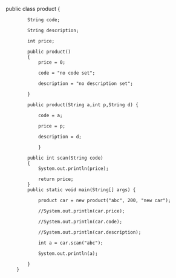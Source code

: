 public class product {
		
	        String code;
			
			String description;
			
			int price;
			
			public product()
			{
				price = 0;
				
				code = "no code set";
				 
				description = "no description set";
				
			}
			
			public product(String a,int p,String d) {
				
				code = a;
				
				price = p;
				
				description = d;
				
				}
			
			public int scan(String code)
			{
				System.out.println(price);
				
				return price;
			}
			public static void main(String[] args) {
				
				product car = new product("abc", 200, "new car");
				
				//System.out.println(car.price);
				
				//System.out.println(car.code);
				
				//System.out.println(car.description);
				
				int a = car.scan("abc");
				
				System.out.println(a);
				
			}
		}
